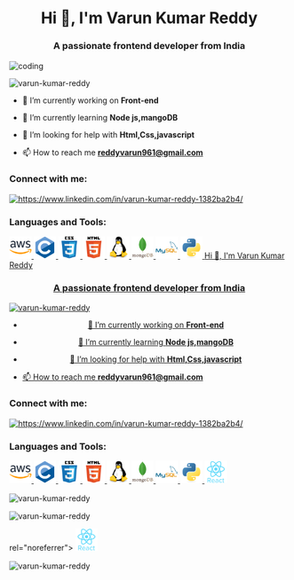 <h1 align="center">Hi 👋, I'm Varun Kumar Reddy</h1>
<h3 align="center">A passionate frontend developer from India</h3>


<img align="center" alt="coding" width="400" src="https://www.google.com/search?client=firefox-b-d&sca_esv=8bdb3d41053c44ad&sca_upv=1&sxsrf=ACQVn0_kNnxvTfCXD1wrikiqV_drd_HD5A:1711794294429&q=coding+gif+image&uds=AMwkrPvswS92c7VMQrYYRTqoTsMwzo_gwvmH1y--XQLtfKuFbdRnY87tzBzI5PCwZFIA3n17DVYs9QuButLr7u2qQzdCgjZg4MHUGLLHdy7w9OGSwlwIgt9jplMQh845pqDqKSY52d9388KFf9NcJwiuY1HuoeXQS3K_RDjTurHjY04PkILUG_4BV0NM5sTl7cBeTXQm5uMDcXuVOYRtO16TmRq6B38YW3l03FOmHToMLixYoFu6mX7-V_s8o7t9fFStUTg8YTCiSqSRlY93txPf8CFEw3fzoH8VHq_AtyYFnFgzsxJ9TXJaluXQUYVMCfO-NdL8ZslC&udm=2&prmd=ivsnbmtz&sa=X&ved=2ahUKEwiA8uPW4puFAxXvU2wGHXU0AgMQtKgLegQIHBAB&biw=1536&bih=704&dpr=1.25#imgrc=I27d9Sp9_gAr5M&imgdii=cA1QLyyFBWMIxM">
<p align="left"> <img src="https://komarev.com/ghpvc/?username=varun-kumar-reddy&label=Profile%20views&color=0e75b6&style=flat" alt="varun-kumar-reddy" /> </p>

- 🔭 I’m currently working on **Front-end**

- 🌱 I’m currently learning **Node js,mangoDB**

- 🤝 I’m looking for help with **Html,Css,javascript**

- 📫 How to reach me **reddyvarun961@gmail.com**

<h3 align="left">Connect with me:</h3>
<p align="left">
<a href="https://linkedin.com/in/https://www.linkedin.com/in/varun-kumar-reddy-1382ba2b4/" target="blank"><img align="center" src="https://raw.githubusercontent.com/rahuldkjain/github-profile-readme-generator/master/src/images/icons/Social/linked-in-alt.svg" alt="https://www.linkedin.com/in/varun-kumar-reddy-1382ba2b4/" height="30" width="40" /></a>
</p>

<h3 align="left">Languages and Tools:</h3>
<p align="left"> <a href="https://aws.amazon.com" target="_blank" rel="noreferrer"> <img src="https://raw.githubusercontent.com/devicons/devicon/master/icons/amazonwebservices/amazonwebservices-original-wordmark.svg" alt="aws" width="40" height="40"/> </a> <a href="https://www.cprogramming.com/" target="_blank" rel="noreferrer"> <img src="https://raw.githubusercontent.com/devicons/devicon/master/icons/c/c-original.svg" alt="c" width="40" height="40"/> </a> <a href="https://www.w3schools.com/css/" target="_blank" rel="noreferrer"> <img src="https://raw.githubusercontent.com/devicons/devicon/master/icons/css3/css3-original-wordmark.svg" alt="css3" width="40" height="40"/> </a> <a href="https://www.w3.org/html/" target="_blank" rel="noreferrer"> <img src="https://raw.githubusercontent.com/devicons/devicon/master/icons/html5/html5-original-wordmark.svg" alt="html5" width="40" height="40"/> </a> <a href="https://www.linux.org/" target="_blank" rel="noreferrer"> <img src="https://raw.githubusercontent.com/devicons/devicon/master/icons/linux/linux-original.svg" alt="linux" width="40" height="40"/> </a> <a href="https://www.mongodb.com/" target="_blank" rel="noreferrer"> <img src="https://raw.githubusercontent.com/devicons/devicon/master/icons/mongodb/mongodb-original-wordmark.svg" alt="mongodb" width="40" height="40"/> </a> <a href="https://www.mysql.com/" target="_blank" rel="noreferrer"> <img src="https://raw.githubusercontent.com/devicons/devicon/master/icons/mysql/mysql-original-wordmark.svg" alt="mysql" width="40" height="40"/> </a> <a href="https://www.python.org" target="_blank" rel="noreferrer"> <img src="https://raw.githubusercontent.com/devicons/devicon/master/icons/python/python-original.svg" alt="python" width="40" height="40"/> </a> <a href="https://reactjs.org/" target="_blank" <h1 align="center">Hi 👋, I'm Varun Kumar Reddy</h1>
<h3 align="center">A passionate frontend developer from India</h3>

<p align="left"> <img src="https://komarev.com/ghpvc/?username=varun-kumar-reddy&label=Profile%20views&color=0e75b6&style=flat" alt="varun-kumar-reddy" /> </p>

- 🔭 I’m currently working on **Front-end**

- 🌱 I’m currently learning **Node js,mangoDB**

- 🤝 I’m looking for help with **Html,Css,javascript**

- 📫 How to reach me **reddyvarun961@gmail.com**

<h3 align="left">Connect with me:</h3>
<p align="left">
<a href="https://linkedin.com/in/https://www.linkedin.com/in/varun-kumar-reddy-1382ba2b4/" target="blank"><img align="center" src="https://raw.githubusercontent.com/rahuldkjain/github-profile-readme-generator/master/src/images/icons/Social/linked-in-alt.svg" alt="https://www.linkedin.com/in/varun-kumar-reddy-1382ba2b4/" height="30" width="40" /></a>
</p>

<h3 align="left">Languages and Tools:</h3>
<p align="left"> <a href="https://aws.amazon.com" target="_blank" rel="noreferrer"> <img src="https://raw.githubusercontent.com/devicons/devicon/master/icons/amazonwebservices/amazonwebservices-original-wordmark.svg" alt="aws" width="40" height="40"/> </a> <a href="https://www.cprogramming.com/" target="_blank" rel="noreferrer"> <img src="https://raw.githubusercontent.com/devicons/devicon/master/icons/c/c-original.svg" alt="c" width="40" height="40"/> </a> <a href="https://www.w3schools.com/css/" target="_blank" rel="noreferrer"> <img src="https://raw.githubusercontent.com/devicons/devicon/master/icons/css3/css3-original-wordmark.svg" alt="css3" width="40" height="40"/> </a> <a href="https://www.w3.org/html/" target="_blank" rel="noreferrer"> <img src="https://raw.githubusercontent.com/devicons/devicon/master/icons/html5/html5-original-wordmark.svg" alt="html5" width="40" height="40"/> </a> <a href="https://www.linux.org/" target="_blank" rel="noreferrer"> <img src="https://raw.githubusercontent.com/devicons/devicon/master/icons/linux/linux-original.svg" alt="linux" width="40" height="40"/> </a> <a href="https://www.mongodb.com/" target="_blank" rel="noreferrer"> <img src="https://raw.githubusercontent.com/devicons/devicon/master/icons/mongodb/mongodb-original-wordmark.svg" alt="mongodb" width="40" height="40"/> </a> <a href="https://www.mysql.com/" target="_blank" rel="noreferrer"> <img src="https://raw.githubusercontent.com/devicons/devicon/master/icons/mysql/mysql-original-wordmark.svg" alt="mysql" width="40" height="40"/> </a> <a href="https://www.python.org" target="_blank" rel="noreferrer"> <img src="https://raw.githubusercontent.com/devicons/devicon/master/icons/python/python-original.svg" alt="python" width="40" height="40"/> </a> <a href="https://reactjs.org/" target="_blank" rel="noreferrer"> <img src="https://raw.githubusercontent.com/devicons/devicon/master/icons/react/react-original-wordmark.svg" alt="react" width="40" height="40"/> </a> </p>

<p><img align="center" src="https://github-readme-stats.vercel.app/api/top-langs?username=varun-kumar-reddy&show_icons=true&locale=en&layout=compact" alt="varun-kumar-reddy" /></p>

<p><img align="center" src="https://github-readme-streak-stats.herokuapp.com/?user=varun-kumar-reddy&" alt="varun-kumar-reddy" /></p>
rel="noreferrer"> <img src="https://raw.githubusercontent.com/devicons/devicon/master/icons/react/react-original-wordmark.svg" alt="react" width="40" height="40"/> </a> </p>

<p><img align="center" src="https://github-readme-stats.vercel.app/api/top-langs?username=varun-kumar-reddy&show_icons=true&locale=en&layout=compact" alt="varun-kumar-reddy" /></p>
